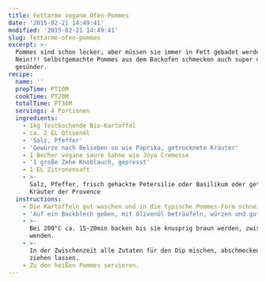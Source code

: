 ```yaml
---
title: Fettarme vegane Ofen-Pommes
date: '2015-02-21 14:49:41'
modified: '2015-02-21 14:49:41'
slug: fettarme-ofen-pommes
excerpt: >-
  Pommes sind schon lecker, aber müssen sie immer in Fett gebadet werden?
  Nein!!! Selbstgemachte Pommes aus dem Backofen schmecken auch super und sind
  gesünder.
recipe:
  name: ''
  prepTime: PT10M
  cookTime: PT20M
  totalTime: PT30M
  servings: 4 Portionen
  ingredients:
    - 1kg festkochende Bio-Kartoffel
    - ca. 2 EL Olivenöl
    - 'Salz, Pfeffer'
    - 'Gewürze nach Belieben so wie Paprika, getrocknete Kräuter'
    - 1 Becher vegane saure Sahne wie Joya Cremesse
    - '1 große Zehe Knoblauch, gepresst'
    - 1 EL Zitronensaft
    - >-
      Salz, Pfeffer, frisch gehackte Petersilie oder Basilikum oder getrocknete
      Kräuter der Provence
  instructions:
    - Die Kartoffeln gut waschen und in die typische Pommes-Form schneiden.
    - 'Auf ein Backblech geben, mit Olivenöl beträufeln, würzen und gut mischen.'
    - >-
      Bei 200°C ca. 15-20min backen bis sie knusprig braun werden, zwischendurch
      wenden.
    - >-
      In der Zwischenzeit alle Zutaten für den Dip mischen, abschmecken und
      ziehen lassen.
    - Zu den heißen Pommes servieren.
---
```


